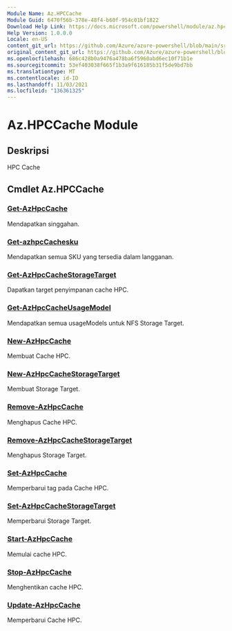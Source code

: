 ```yaml
---
Module Name: Az.HPCCache
Module Guid: 6470f56b-378e-48f4-b60f-954c01bf1822
Download Help Link: https://docs.microsoft.com/powershell/module/az.hpccache
Help Version: 1.0.0.0
Locale: en-US
content_git_url: https://github.com/Azure/azure-powershell/blob/main/src/HPCCache/HPCCache/help/Az.HPCCache.md
original_content_git_url: https://github.com/Azure/azure-powershell/blob/main/src/HPCCache/HPCCache/help/Az.HPCCache.md
ms.openlocfilehash: 686c428b0a9476a478ba6f5960abd6ec10f71b1e
ms.sourcegitcommit: 53ef403038f665f1b3a9f616185b31f5de9bd7bb
ms.translationtype: MT
ms.contentlocale: id-ID
ms.lasthandoff: 11/03/2021
ms.locfileid: "136361325"
---
```

# Az.HPCCache Module
## Deskripsi
HPC Cache

## Cmdlet Az.HPCCache
### [Get-AzHpcCache](Get-AzHpcCache.md)
Mendapatkan singgahan.

### [Get-azhpcCachesku](Get-AzHpcCacheSku.md)
Mendapatkan semua SKU yang tersedia dalam langganan.

### [Get-AzHpcCacheStorageTarget](Get-AzHpcCacheStorageTarget.md)
Dapatkan target penyimpanan cache HPC.

### [Get-AzHpcCacheUsageModel](Get-AzHpcCacheUsageModel.md)
Mendapatkan semua usageModels untuk NFS Storage Target.

### [New-AzHpcCache](New-AzHpcCache.md)
Membuat Cache HPC.

### [New-AzHpcCacheStorageTarget](New-AzHpcCacheStorageTarget.md)
Membuat Storage Target.

### [Remove-AzHpcCache](Remove-AzHpcCache.md)
Menghapus Cache HPC.

### [Remove-AzHpcCacheStorageTarget](Remove-AzHpcCacheStorageTarget.md)
Menghapus Storage Target.

### [Set-AzHpcCache](Set-AzHpcCache.md)
Memperbarui tag pada Cache HPC.

### [Set-AzHpcCacheStorageTarget](Set-AzHpcCacheStorageTarget.md)
Memperbarui Storage Target.

### [Start-AzHpcCache](Start-AzHpcCache.md)
Memulai cache HPC.

### [Stop-AzHpcCache](Stop-AzHpcCache.md)
Menghentikan cache HPC.

### [Update-AzHpcCache](Update-AzHpcCache.md)
Memperbarui Cache HPC.

